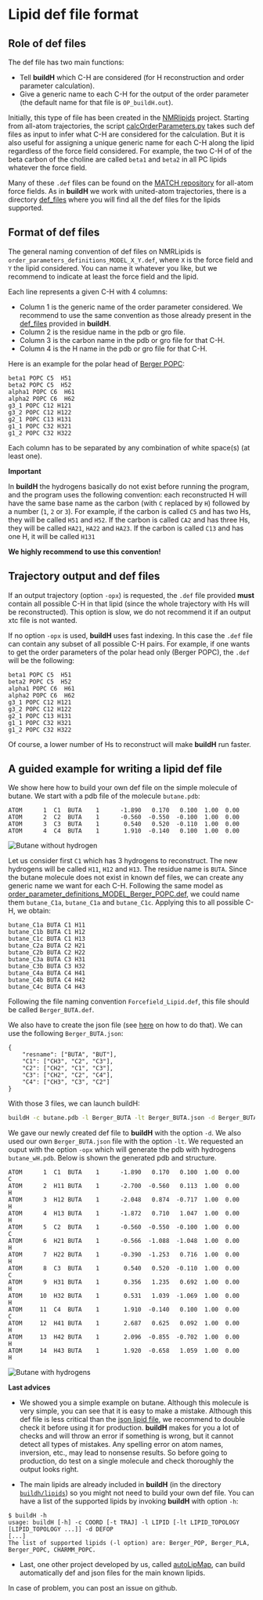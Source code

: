 # Lipid def file format

## Role of def files

The def file has two main functions:

- Tell **buildH** which C-H are considered (for H reconstruction and order parameter calculation).
- Give a generic name to each C-H for the output of the order parameter (the default name for that file is `OP_buildH.out`).

Initially, this type of file has been created in the [NMRlipids](https://nmrlipids.blogspot.com/) project. Starting from all-atom trajectories, the script [calcOrderParameters.py](https://github.com/NMRLipids/MATCH/blob/master/scripts/calcOrderParameters.py) takes such def files as input to infer what C-H are considered for the calculation. But it is also useful for assigning a unique generic name for each C-H along the lipid regardless of the force field considered. For example, the two C-H of of the beta carbon of the choline are called `beta1` and `beta2` in all PC lipids whatever the force field.

Many of these `.def` files can be found on the [MATCH repository](https://github.com/NMRLipids/MATCH/tree/master/scripts/orderParm_defs) for all-atom force fields. As in **buildH** we work with united-atom trajectories, there is a directory [def_files](https://github.com/patrickfuchs/buildH/tree/master/def_files) where you will find all the def files for the lipids supported.

## Format of def files

The general naming convention of def files on NMRLipids is `order_parameters_definitions_MODEL_X_Y.def`, where `X` is the force field and `Y` the lipid considered. You can name it whatever you like, but we recommend to indicate at least the force field and the lipid.

Each line represents a given C-H with 4 columns:

- Column 1 is the generic name of the order parameter considered. We recommend to use the same convention as those already present in the [def_files](https://github.com/patrickfuchs/buildH/tree/master/def_files) provided in **buildH**.
- Column 2 is the residue name in the pdb or gro file.
- Column 3 is the carbon name in the pdb or gro file for that C-H.
- Column 4 is the H name in the pdb or gro file for that C-H.

Here is an example for the polar head of [Berger POPC](https://github.com/patrickfuchs/buildH/blob/master/def_files/order_parameter_definitions_MODEL_Berger_POPC.def):

```
beta1 POPC C5  H51
beta2 POPC C5  H52
alpha1 POPC C6  H61
alpha2 POPC C6  H62
g3_1 POPC C12 H121
g3_2 POPC C12 H122
g2_1 POPC C13 H131
g1_1 POPC C32 H321
g1_2 POPC C32 H322
```

Each column has to be separated by any combination of white space(s) (at least one).

**Important**

In **buildH** the hydrogens basically do not exist before running the program, and the program uses the following convention: each reconstructed H will have the same base name as the carbon (with `C` replaced by `H`) followed by a number (`1`, `2` or `3`). For example, if the carbon is called `C5` and has two Hs, they will be called `H51` and `H52`. If the carbon is called `CA2` and has three Hs, they will be called `HA21`, `HA22` and `HA23`. If the carbon is called `C13` and has one H, it will be called `H131`

**We highly recommend to use this convention!**

## Trajectory output and def files

If an output trajectory (option `-opx`) is requested, the `.def` file provided **must** contain all possible C-H in that lipid (since the whole trajectory with Hs will be reconstructed). This option is slow, we do not recommend it if an output xtc file is not wanted.

If no option `-opx` is used, **buildH** uses fast indexing. In this case the `.def` file can contain any subset of all possible C-H pairs. For example, if one wants to get the order parameters of the polar head only (Berger POPC), the `.def` will be the following:

```
beta1 POPC C5  H51
beta2 POPC C5  H52
alpha1 POPC C6  H61
alpha2 POPC C6  H62
g3_1 POPC C12 H121
g3_2 POPC C12 H122
g2_1 POPC C13 H131
g1_1 POPC C32 H321
g1_2 POPC C32 H322
```

Of course, a lower number of Hs to reconstruct will make **buildH** run faster.

## A guided example for writing a lipid def file

We show here how to build your own def file on the simple molecule of butane. We start with a pdb file of the molecule `butane.pdb`:

```
ATOM      1  C1  BUTA    1      -1.890   0.170   0.100  1.00  0.00
ATOM      2  C2  BUTA    1      -0.560  -0.550  -0.100  1.00  0.00
ATOM      3  C3  BUTA    1       0.540   0.520  -0.110  1.00  0.00
ATOM      4  C4  BUTA    1       1.910  -0.140   0.100  1.00  0.00
```

![Butane without hydrogen](img/butane.png)

Let us consider first `C1` which has 3 hydrogens to reconstruct. The new hydrogens will be called `H11`, `H12` and `H13`. The residue name is `BUTA`. Since the butane molecule does not exist in known def files, we can create any generic name we want for each C-H. Following the same model as [order_parameter_definitions_MODEL_Berger_POPC.def](https://github.com/patrickfuchs/buildH/blob/master/def_files/order_parameter_definitions_MODEL_Berger_POPC.def), we could name them `butane_C1a`, `butane_C1a` and  `butane_C1c`. Applying this to all possible C-H, we obtain:

```
butane_C1a BUTA C1 H11
butane_C1b BUTA C1 H12
butane_C1c BUTA C1 H13
butane_C2a BUTA C2 H21
butane_C2b BUTA C2 H22
butane_C3a BUTA C3 H31
butane_C3b BUTA C3 H32
butane_C4a BUTA C4 H41
butane_C4b BUTA C4 H42
butane_C4c BUTA C4 H43
```

Following the file naming convention `Forcefield_Lipid.def`, this file should be called `Berger_BUTA.def`.

We also have to create the json file (see [here](json_format.md#a-guided-example-for-writing-a-lipid-json-file) on how to do that). We can use the following `Berger_BUTA.json`:

```
{
    "resname": ["BUTA", "BUT"],
    "C1": ["CH3", "C2", "C3"],
    "C2": ["CH2", "C1", "C3"],
    "C3": ["CH2", "C2", "C4"],
    "C4": ["CH3", "C3", "C2"]
}
```

With those 3 files, we can launch buildH:

```bash
buildH -c butane.pdb -l Berger_BUTA -lt Berger_BUTA.json -d Berger_BUTA.def -opx butane_wH
```

We gave our newly created def file to **buildH** with the option `-d`. We also used our own `Berger_BUTA.json` file with the option `-lt`. We requested an ouput with the option `-opx` which will generate the pdb with hydrogens `butane_wH.pdb`. Below is shown the generated pdb and structure.

```
ATOM      1  C1  BUTA    1      -1.890   0.170   0.100  1.00  0.00             C
ATOM      2  H11 BUTA    1      -2.700  -0.560   0.113  1.00  0.00             H
ATOM      3  H12 BUTA    1      -2.048   0.874  -0.717  1.00  0.00             H
ATOM      4  H13 BUTA    1      -1.872   0.710   1.047  1.00  0.00             H
ATOM      5  C2  BUTA    1      -0.560  -0.550  -0.100  1.00  0.00             C
ATOM      6  H21 BUTA    1      -0.566  -1.088  -1.048  1.00  0.00             H
ATOM      7  H22 BUTA    1      -0.390  -1.253   0.716  1.00  0.00             H
ATOM      8  C3  BUTA    1       0.540   0.520  -0.110  1.00  0.00             C
ATOM      9  H31 BUTA    1       0.356   1.235   0.692  1.00  0.00             H
ATOM     10  H32 BUTA    1       0.531   1.039  -1.069  1.00  0.00             H
ATOM     11  C4  BUTA    1       1.910  -0.140   0.100  1.00  0.00             C
ATOM     12  H41 BUTA    1       2.687   0.625   0.092  1.00  0.00             H
ATOM     13  H42 BUTA    1       2.096  -0.855  -0.702  1.00  0.00             H
ATOM     14  H43 BUTA    1       1.920  -0.658   1.059  1.00  0.00             H
```

![Butane with hydrogens](img/butane_wH.png)

**Last advices**

- We showed you a simple example on butane. Although this molecule is very simple, you can see that it is easy to make a mistake. Although this def file is less critical than the [json lipid file](json_format.md), we recommend to double check it before using it for production. **buildH** makes for you a lot of checks and will throw an error if something is wrong, but it cannot detect all types of mistakes. Any spelling error on atom names, inversion, etc., may lead to nonsense results. So before going to production, do test on a single molecule and check thoroughly the output looks right.

- The main lipids are already included in **buildH** (in the directory [`buildh/lipids`](https://github.com/patrickfuchs/buildH/tree/master/def_files)) so you might not need to build your own def file. You can have a list of the supported lipids by invoking **buildH** with option `-h`:

```
$ buildH -h
usage: buildH [-h] -c COORD [-t TRAJ] -l LIPID [-lt LIPID_TOPOLOGY [LIPID_TOPOLOGY ...]] -d DEFOP
[...]
The list of supported lipids (-l option) are: Berger_POP, Berger_PLA, Berger_POPC, CHARMM_POPC.
```

- Last, one other project developed by us, called [autoLipMap](https://github.com/patrickfuchs/autoLipMap), can build automatically def and json files for the main known lipids.

In case of problem, you can post an issue on github.
